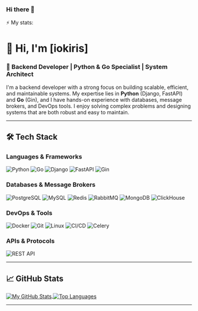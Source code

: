 ### Hi there 👋

<!--
**iokiris/iokiris** is a ✨ _special_ ✨ repository because its `README.md` (this file) appears on your GitHub profile.

Here are some ideas to get you started:

- 🔭 I’m currently working on ...
- 🌱 I’m currently learning ...
- 👯 I’m looking to collaborate on ...
- 🤔 I’m looking for help with ...
- 💬 Ask me about ...
- 📫 How to reach me: ...
- 😄 Pronouns: ...
- ⚡ Fun fact: ...
-->

⚡ My stats:


<!-- [![GitHub Streak](http://github-readme-streak-stats.herokuapp.com?user=iokiris&theme=dark&background=000000)](https://git.io/streak-stats)

### My Languages
<a href="https://github.com/iokiris" align="left">
  <img src="https://github-readme-stats.vercel.app/api/top-langs/?username=iokiris&langs_count=10&title_color=0891b2&text_color=ffffff&icon_color=0891b2&bg_color=1c1917&hide_border=true&locale=en&custom_title=Top%20%Languages" alt="Top Languages" />
</a>

[![Top Langs](https://github-readme-stats.vercel.app/api/top-langs/?username=iokiris&layout=compact&theme=vision-friendly-dark)](https://github.com/anuraghazra/github-readme-stats)
-->
# 👋 Hi, I'm [iokiris]

### 🚀 Backend Developer | Python & Go Specialist | System Architect

I'm a backend developer with a strong focus on building scalable, efficient, and maintainable systems. My expertise lies in **Python** (Django, FastAPI) and **Go** (Gin), and I have hands-on experience with databases, message brokers, and DevOps tools. I enjoy solving complex problems and designing systems that are both robust and easy to maintain.

---

## 🛠️ Tech Stack

### **Languages & Frameworks**
![Python](https://img.shields.io/badge/Python-3776AB?style=for-the-badge&logo=python&logoColor=white)
![Go](https://img.shields.io/badge/Go-00ADD8?style=for-the-badge&logo=go&logoColor=white)
![Django](https://img.shields.io/badge/Django-092E20?style=for-the-badge&logo=django&logoColor=white)
![FastAPI](https://img.shields.io/badge/FastAPI-009688?style=for-the-badge&logo=fastapi&logoColor=white)
![Gin](https://img.shields.io/badge/Gin-00ADD8?style=for-the-badge&logo=go&logoColor=white)

### **Databases & Message Brokers**
![PostgreSQL](https://img.shields.io/badge/PostgreSQL-316192?style=for-the-badge&logo=postgresql&logoColor=white)
![MySQL](https://img.shields.io/badge/MySQL-4479A1?style=for-the-badge&logo=mysql&logoColor=white)
![Redis](https://img.shields.io/badge/Redis-DC382D?style=for-the-badge&logo=redis&logoColor=white)
![RabbitMQ](https://img.shields.io/badge/RabbitMQ-FF6600?style=for-the-badge&logo=rabbitmq&logoColor=white)
![MongoDB](https://img.shields.io/badge/MongoDB-47A248?style=for-the-badge&logo=mongodb&logoColor=white)
![ClickHouse](https://img.shields.io/badge/ClickHouse-FFCC00?style=for-the-badge&logo=clickhouse&logoColor=black)

### **DevOps & Tools**
![Docker](https://img.shields.io/badge/Docker-2496ED?style=for-the-badge&logo=docker&logoColor=white)
![Git](https://img.shields.io/badge/Git-F05032?style=for-the-badge&logo=git&logoColor=white)
![Linux](https://img.shields.io/badge/Linux-FCC624?style=for-the-badge&logo=linux&logoColor=black)
![CI/CD](https://img.shields.io/badge/CI/CD-FF6F00?style=for-the-badge&logo=github-actions&logoColor=white)
![Celery](https://img.shields.io/badge/Celery-37814A?style=for-the-badge&logo=celery&logoColor=white)

### **APIs & Protocols**
![REST API](https://img.shields.io/badge/REST_API-FF6F61?style=for-the-badge&logo=rest&logoColor=white)

---

## 📈 GitHub Stats

<a href="https://github.com/iokiris">
  <img align="center" src="https://github-readme-stats.vercel.app/api?username=iokiris&show_icons=true&theme=radical&hide_border=true" alt="My GitHub Stats" />
</a>

<a href="https://github.com/iokiris">
  <img align="center" src="https://github-readme-stats.vercel.app/api/top-langs/?username=iokiris&layout=compact&theme=radical&hide_border=true" alt="Top Languages" />
</a>

---
